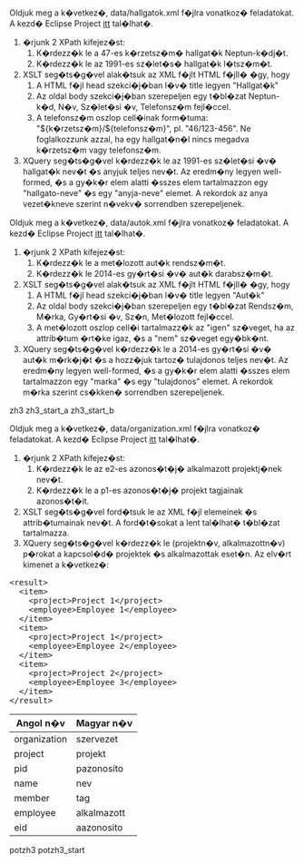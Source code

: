 <p>Oldjuk meg a k�vetkez�, data/hallgatok.xml f�jlra vonatkoz� feladatokat. A kezd� Eclipse Project <a href="<?php echo getLink('xml/zh3_start_a.zip'); ?>">itt</a> tal�lhat�.</p>
  
  <ol>
    <li>
      �rjunk 2 XPath kifejez�st:
      <ol class="letters">
        <li>K�rdezz�k le a 47-es k�rzetsz�m� hallgat�k Neptun-k�dj�t.</li>
        <li>K�rdezz�k le az 1991-es sz�let�s� hallgat�k l�tsz�m�t.</li>
      </ol>
    </li>
    <li>
      XSLT seg�ts�g�vel alak�tsuk az XML f�jlt HTML f�jll� �gy, hogy
      <ol class="letters">
        <li>A HTML f�jl head szekci�j�ban l�v� title legyen "Hallgat�k"</li>
        <li>Az oldal body szekci�j�ban szerepeljen egy t�bl�zat Neptun-k�d, N�v, Sz�let�si �v, Telefonsz�m fejl�ccel.</li>
        <li>A telefonsz�m oszlop cell�inak form�tuma: "${k�rzetsz�m}/${telefonsz�m}", pl. "46/123-456". Ne foglalkozzunk azzal, ha egy hallgat�n�l nincs megadva k�rzetsz�m vagy telefonsz�m.</li>
      </ol>
    </li>
    <li>XQuery seg�ts�g�vel k�rdezz�k le az 1991-es sz�let�si �v� hallgat�k nev�t �s anyjuk teljes nev�t. Az eredm�ny legyen well-formed, �s a gy�k�r elem alatti �sszes elem tartalmazzon egy "hallgato-neve" �s egy "anyja-neve" elemet. A rekordok az anya vezet�kneve szerint n�vekv� sorrendben szerepeljenek.</li>
  </ol>

  <p>Oldjuk meg a k�vetkez�, data/autok.xml f�jlra vonatkoz� feladatokat. A kezd� Eclipse Project <a href="<?php echo getLink('xml/zh3_start_b.zip'); ?>">itt</a> tal�lhat�.</p>
  
  <ol>
    <li>
      �rjunk 2 XPath kifejez�st:
      <ol class="letters">
        <li>K�rdezz�k le a met�lozott aut�k rendsz�m�t.</li>
        <li>K�rdezz�k le 2014-es gy�rt�si �v� aut�k darabsz�m�t.</li>
      </ol>
    </li>
    <li>
      XSLT seg�ts�g�vel alak�tsuk az XML f�jlt HTML f�jll� �gy, hogy
      <ol class="letters">
        <li>A HTML f�jl head szekci�j�ban l�v� title legyen "Aut�k"</li>
        <li>Az oldal body szekci�j�ban szerepeljen egy t�bl�zat Rendsz�m, M�rka, Gy�rt�si �v, Sz�n, Met�lozott fejl�ccel.</li>
        <li>A met�lozott oszlop cell�i tartalmazz�k az "igen" sz�veget, ha az attrib�tum �rt�ke igaz, �s a "nem" sz�veget egy�bk�nt.</li>
      </ol>
    </li>
    <li>XQuery seg�ts�g�vel k�rdezz�k le a 2014-es gy�rt�si �v� aut�k m�rk�j�t �s a hozz�juk tartoz� tulajdonos teljes nev�t. Az eredm�ny legyen well-formed, �s a gy�k�r elem alatti �sszes elem tartalmazzon egy "marka" �s egy "tulajdonos" elemet. A rekordok m�rka szerint cs�kken� sorrendben szerepeljenek.</li>
  </ol>

  zh3
  zh3_start_a
  zh3_start_b

  <p>Oldjuk meg a k�vetkez�, data/organization.xml f�jlra vonatkoz� feladatokat. A kezd� Eclipse Project <a href="<?php echo getLink('xml/potzh3_start.zip'); ?>">itt</a> tal�lhat�.</p>
  
  <ol>
    <li>
      �rjunk 2 XPath kifejez�st:
      <ol class="letters">
        <li>K�rdezz�k le az e2-es azonos�t�j� alkalmazott projektj�nek nev�t.</li>
        <li>K�rdezz�k le a p1-es azonos�t�j� projekt tagjainak azonos�t�it.</li>
      </ol>
    </li>
    <li>XSLT seg�ts�g�vel ford�tsuk le az XML f�jl elemeinek �s attrib�tumainak nev�t. A ford�t�sokat a lent tal�lhat� t�bl�zat tartalmazza.</li>
    <li>XQuery seg�ts�g�vel k�rdezz�k le (projektn�v, alkalmazottn�v) p�rokat a kapcsol�d� projektek �s alkalmazottak eset�n. Az elv�rt kimenet a k�vetkez�:</li>
  </ol>
  
  <pre class="prettyprint" data-label="XML">&lt;result&gt;
  &lt;item&gt;
    &lt;project&gt;Project 1&lt;/project&gt;
    &lt;employee&gt;Employee 1&lt;/employee&gt;
  &lt;/item&gt;
  &lt;item&gt;
    &lt;project&gt;Project 1&lt;/project&gt;
    &lt;employee&gt;Employee 2&lt;/employee&gt;
  &lt;/item&gt;
  &lt;item&gt;
    &lt;project&gt;Project 2&lt;/project&gt;
    &lt;employee&gt;Employee 3&lt;/employee&gt;
  &lt;/item&gt;
&lt;/result&gt;</pre>
  
  <table class="table table-striped table-hover">
    <thead>
	  <tr>
	    <th>Angol n�v</th>
		<th>Magyar n�v</th>
	  </tr>
	</thead>
	<tbody>
	  <tr>
	    <td>organization</td>
		<td>szervezet</td>
	  </tr>
	  <tr>
	    <td>project</td>
		<td>projekt</td>
	  </tr>
	  <tr>
	    <td>pid</td>
		<td>pazonosito</td>
	  </tr>
	  <tr>
	    <td>name</td>
		<td>nev</td>
	  </tr>
	  <tr>
	    <td>member</td>
		<td>tag</td>
	  </tr>
	  <tr>
	    <td>employee</td>
		<td>alkalmazott</td>
	  </tr>
	  <tr>
	    <td>eid</td>
		<td>aazonosito</td>
	  </tr>
	</tbody>
  </table>

potzh3
potzh3_start
